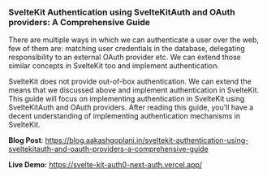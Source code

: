 ### SvelteKit Authentication using SvelteKitAuth and OAuth providers: A Comprehensive Guide

There are multiple ways in which we can authenticate a user over the web, few of them are: matching user credentials in the database, delegating responsibility to an external OAuth provider etc. We can extend those similar concepts in SvelteKit too and implement authentication.

SvelteKit does not provide out-of-box authentication. We can extend the means that we discussed above and implement authentication in SvelteKit. This guide will focus on implementing authentication in SvelteKit using SvelteKitAuth and OAuth providers. After reading this guide, you'll have a decent understanding of implementing authentication mechanisms in SvelteKit.

**Blog Post**: https://blog.aakashgoplani.in/sveltekit-authentication-using-sveltekitauth-and-oauth-providers-a-comprehensive-guide

**Live Demo:** https://svelte-kit-auth0-next-auth.vercel.app/
